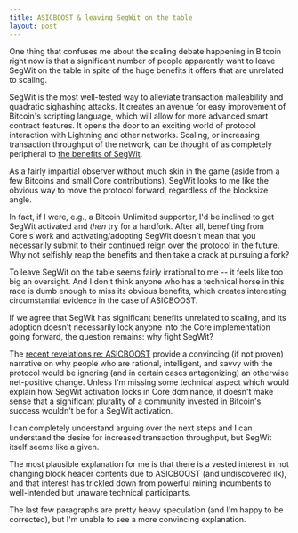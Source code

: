 ```yaml
---
title: ASICBOOST & leaving SegWit on the table
layout: post
---
```


One thing that confuses me about the scaling
debate happening in Bitcoin right now is that a significant number of people
apparently want to leave SegWit on the table in spite of the huge benefits
it offers that are unrelated to scaling.

SegWit is the most well-tested way to alleviate transaction malleability and
quadratic sighashing attacks. It creates an avenue for easy improvement of
Bitcoin's scripting language, which will allow for more advanced smart
contract features. It opens the door to an exciting world of protocol
interaction with Lightning and other networks. Scaling, or increasing
transaction throughput of the network, can be thought of as completely
peripheral to [the benefits of
SegWit](https://bitcoincore.org/en/2016/01/26/segwit-benefits/). 

As a fairly impartial observer without much skin in the game (aside from a few
Bitcoins and small Core contributions), SegWit looks to me like the obvious
way to move the protocol forward, regardless of the blocksize angle.

In fact, if I were, e.g., a Bitcoin Unlimited supporter, I'd be inclined to get
SegWit activated and *then* try for a hardfork. After all, benefiting from
Core's work and activating/adopting SegWit doesn't mean that you necessarily
submit to their continued reign over the protocol in the future. Why not
selfishly reap the benefits and then take a crack at pursuing a fork?

To leave SegWit on the table seems fairly irrational to me -- it feels like
too big an oversight. And I don't think anyone who has a 
technical horse in this race is dumb enough to miss its obvious benefits, 
which creates interesting circumstantial evidence in the case of ASICBOOST.

If we agree that SegWit has significant benefits unrelated to scaling, and its
adoption doesn't necessarily lock anyone into the Core implementation going
forward, the question remains: why fight SegWit? 

The [recent revelations re:
ASICBOOST](http://www.coindesk.com/bitcoins-new-controversy-asicboost-allegations-explained/)
provide a convincing (if not proven) narrative on why people who are rational,
intelligent, and savvy with the protocol would be ignoring (and in certain cases
antagonizing) an otherwise net-positive change. Unless I'm missing some
technical aspect which would explain how SegWit activation locks in Core
dominance, it doesn't make sense that a significant plurality of a community
invested in Bitcoin's success wouldn't be for a SegWit activation.

I can completely understand arguing over the next steps and I can understand
the desire for increased transaction throughput, but SegWit itself seems like a
given.

The most plausible explanation for me is that there is a vested interest in not
changing block header contents due to ASICBOOST (and undiscovered ilk), and that
interest has trickled down from powerful mining incumbents to well-intended
but unaware technical participants.

The last few paragraphs are pretty heavy speculation (and I'm happy to be
corrected), but I'm unable to see a more convincing explanation.
